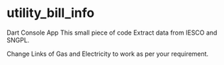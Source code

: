 # utility_bill_info
Dart Console App
This small piece of code Extract data from IESCO and SNGPL.

Change Links of Gas and Electricity to work as per your requirement.
